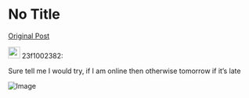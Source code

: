# No Title

[Original Post](https://discourse.onlinedegree.iitm.ac.in/t/164277/322)

<aside class="quote group-ds-students quote-modified" data-username="23f1002382" data-post="321" data-topic="164277">
<div class="title">
<div class="quote-controls"></div>
<img alt="" width="24" height="24" src="https://dub1.discourse-cdn.com/flex013/user_avatar/discourse.onlinedegree.iitm.ac.in/23f1002382/48/68945_2.png" class="avatar"> 23f1002382:</div>
<blockquote></blockquote>
</aside>
<p>Sure tell me I would try, if I am online then otherwise tomorrow if it’s late</p>

![Image](https://dub1.discourse-cdn.com/flex013/user_avatar/discourse.onlinedegree.iitm.ac.in/23f1002382/48/68945_2.png)
